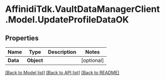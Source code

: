 # AffinidiTdk.VaultDataManagerClient.Model.UpdateProfileDataOK

## Properties

Name | Type | Description | Notes
------------ | ------------- | ------------- | -------------
**Data** | **Object** |  | [optional] 

[[Back to Model list]](../README.md#documentation-for-models) [[Back to API list]](../README.md#documentation-for-api-endpoints) [[Back to README]](../README.md)

